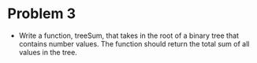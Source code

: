 # Problem 3

- Write a function, treeSum, that takes in the root of a binary tree that contains number values. The function should return the total sum of all values in the tree.
